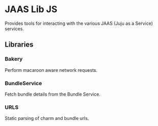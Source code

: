 # JAAS Lib JS

Provides tools for interacting with the various JAAS (Juju as a Service) services.

## Libraries

### Bakery
Perform macaroon aware network requests.

### BundleService
Fetch bundle details from the Bundle Service.

### URLS
Static parsing of charm and bundle urls.
